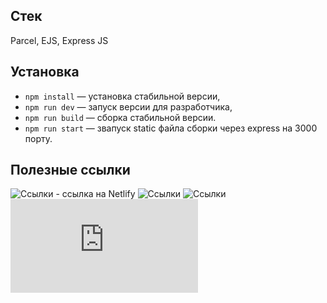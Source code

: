 ## Стек

Parcel, EJS, Express JS

## Установка

- `npm install` — установка стабильной версии,
- `npm run dev` — запуск версии для разработчика,
- `npm run build` — сборка стабильной версии.
- `npm run start` — звапуск static файла сборки через express на 3000 порту.

## **Полезные ссылки**

![Ссылки]() - ссылка на Netlify
![Ссылки](https://parceljs.org/docs/)
![Ссылки](https://ejs.co/)
![Ссылки](https://expressjs.com/ru/guide/routing.html)
